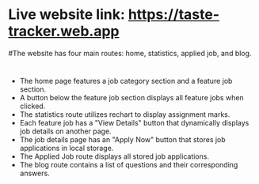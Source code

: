 # Live website link: https://taste-tracker.web.app

#The website has four main routes: home, statistics, applied job, and blog.

#
* The home page features a job category section and a feature job section.
* A button below the feature job section displays all feature jobs when clicked.
* The statistics route utilizes rechart to display assignment marks.
* Each feature job has a "View Details" button that dynamically displays job details on another page.
* The job details page has an "Apply Now" button that stores job applications in local storage.
* The Applied Job route displays all stored job applications.
* The blog route contains a list of questions and their corresponding answers.